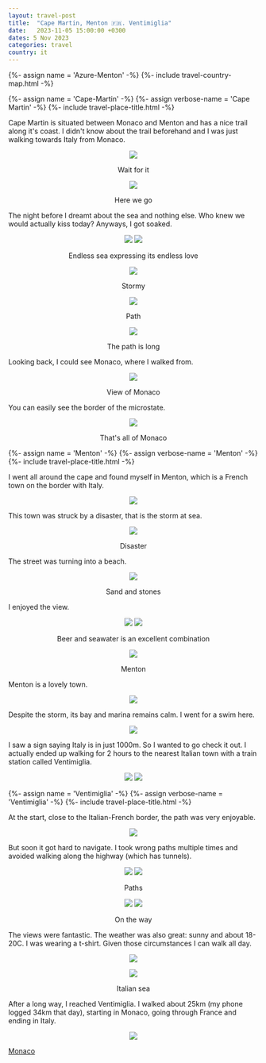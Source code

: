 ```yaml
---
layout: travel-post
title:  "Cape Martin, Menton 🇫🇷. Ventimiglia"
date:   2023-11-05 15:00:00 +0300
dates: 5 Nov 2023
categories: travel
country: it
---
```

{%- assign name = 'Azure-Menton' -%}
{%- include travel-country-map.html -%}


{%- assign name = 'Cape-Martin' -%}
{%- assign verbose-name = 'Cape Martin' -%}
{%- include travel-place-title.html -%}

Cape Martin is situated between Monaco and Menton and has a nice trail along it's coast. I didn't know about the trail beforehand and I was just walking towards Italy from Monaco. 

<center>
    <img src="{{site.baseurl}}/assets/img/menton/2.jpg" />
    <p class="image-label">Wait for it</p>
</center>

<center>
    <img src="{{site.baseurl}}/assets/img/menton/2-1.jpg" />
    <p class="image-label">Here we go</p>
</center>

The night before I dreamt about the sea and nothing else. Who knew we would actually kiss today? Anyways, I got soaked.
<center>
    <div class="side-by-side">
        <img src="{{site.baseurl}}/assets/img/menton/4.jpg" />
        <img src="{{site.baseurl}}/assets/img/menton/3.jpg" />
    </div>
    <p class="image-label">Endless sea expressing its endless love</p>
</center>

<center>
    <img src="{{site.baseurl}}/assets/img/menton/7.jpg" />
    <p class="image-label">Stormy</p>
</center>

<center>
    <img src="{{site.baseurl}}/assets/img/menton/5.jpg" />
    <p class="image-label">Path</p>
</center>

<center>
    <img src="{{site.baseurl}}/assets/img/menton/8.jpg" />
    <p class="image-label">The path is long</p>
</center>

Looking back, I could see Monaco, where I walked from.
<center>
    <img src="{{site.baseurl}}/assets/img/menton/6.jpg" />
    <p class="image-label">View of Monaco</p>
</center>

You can easily see the border of the microstate.
<center>
    <img src="{{site.baseurl}}/assets/img/menton/1.jpg" />
    <p class="image-label">That's all of Monaco</p>
</center>

{%- assign name = 'Menton' -%}
{%- assign verbose-name = 'Menton' -%}
{%- include travel-place-title.html -%}

I went all around the cape and found myself in Menton, which is a French town on the border with Italy.
<center>
    <img src="{{site.baseurl}}/assets/img/menton/9.jpg" />
    <p class="image-label"></p>
</center>

This town was struck by a disaster, that is the storm at sea.
<center>
    <img src="{{site.baseurl}}/assets/img/menton/10.jpg" />
    <p class="image-label">Disaster</p>
</center>

The street was turning into a beach.
<center>
    <img src="{{site.baseurl}}/assets/img/menton/11.jpg" />
    <p class="image-label">Sand and stones</p>
</center>

I enjoyed the view.
<center>
    <div class="side-by-side">
        <img src="{{site.baseurl}}/assets/img/menton/12.jpg" />
        <img src="{{site.baseurl}}/assets/img/menton/13.jpg" />
    </div>
    <p class="image-label">Beer and seawater is an excellent combination</p>
</center>

<center>
    <img src="{{site.baseurl}}/assets/img/menton/14.jpg" />
    <p class="image-label">Menton</p>
</center>

Menton is a lovely town.
<center>
    <img src="{{site.baseurl}}/assets/img/menton/15.jpg" />
    <p class="image-label"></p>
</center>

Despite the storm, its bay and marina remains calm. I went for a swim here. 
<center>
    <img src="{{site.baseurl}}/assets/img/menton/16.jpg" />
    <p class="image-label"></p>
</center>

I saw a sign saying Italy is in just 1000m. So I wanted to go check it out. I actually ended up walking for 2 hours to the nearest Italian town with a train station called Ventimiglia.
<center>
    <div class="side-by-side">
        <img src="{{site.baseurl}}/assets/img/menton/17.jpg" />
        <img src="{{site.baseurl}}/assets/img/menton/18.jpg" />
    </div>
    <p class="image-label"></p>
</center>

{%- assign name = 'Ventimiglia' -%}
{%- assign verbose-name = 'Ventimiglia' -%}
{%- include travel-place-title.html -%}

At the start, close to the Italian-French border, the path was very enjoyable.
<center>
    <img src="{{site.baseurl}}/assets/img/ventimiglia/1.jpg" />
    <p class="image-label"></p>
</center>

But soon it got hard to navigate. I took wrong paths multiple times and avoided walking along the highway (which has tunnels).
<center>
    <div class="side-by-side">
        <img src="{{site.baseurl}}/assets/img/ventimiglia/2.jpg" />
        <img src="{{site.baseurl}}/assets/img/ventimiglia/3.jpg" />
    </div>
    <p class="image-label">Paths</p>
</center>

<center>
    <div class="side-by-side">
        <img src="{{site.baseurl}}/assets/img/ventimiglia/4.jpg" />
        <img src="{{site.baseurl}}/assets/img/ventimiglia/5.jpg" />
    </div>
    <p class="image-label">On the way</p>
</center>

The views were fantastic. The weather was also great: sunny and about 18-20C. I was wearing a t-shirt. Given those circumstances I can walk all day.
<center>
    <img src="{{site.baseurl}}/assets/img/ventimiglia/6.jpg" />
    <p class="image-label"></p>
</center>

<center>
    <img src="{{site.baseurl}}/assets/img/ventimiglia/7.jpg" />
    <p class="image-label">Italian sea</p>
</center>

After a long way, I reached Ventimiglia. I walked about 25km (my phone logged 34km that day), starting in Monaco, going through France and ending in Italy.
<center>
    <img src="{{site.baseurl}}/assets/img/ventimiglia/8.jpg" />
    <p class="image-label"></p>
</center>


<a class="prev" href="/travel/2023/monaco">
    Monaco
</a>
